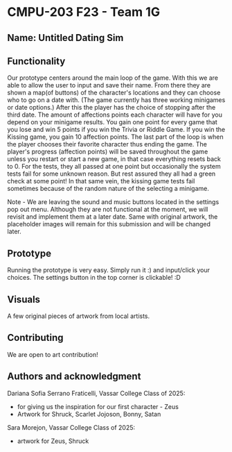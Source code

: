 # CMPU-203 F23 - Team 1G

## Name: Untitled Dating Sim

## Functionality
Our prototype centers around the main loop of the game. With this we are able to allow the user to input and save their
name. From there they are shown a map(of buttons) of the character's locations and they can choose who to go on a date with. (The game
currently has three working minigames or date options.) After this the player has the choice of stopping after the third date. The amount of 
affections points each character will have for you depend on your minigame results. You gain one point for every game that you lose and win 5 
points if you win the Trivia or Riddle Game. If you win the Kissing game, you gain 10 affection points. 
The last part of the loop is when the player chooses their favorite character thus ending the game. The player's progress (affection points) will
be saved throughout the game unless you restart or start a new game, in that case everything resets back to 0.
For the tests, they all passed at one point but occasionally the system tests fail for some unknown reason. But rest assured
they all had a green check at some point! In that same vein, the kissing game tests fail sometimes because of the random nature of the selecting
a minigame. 

Note - We are leaving the sound and music buttons located in the settings pop out menu. Although they are not functional at the moment,
we will revisit and implement them at a later date. Same with original artwork, the placeholder images will remain for this submission and 
will be changed later. 

## Prototype
Running the prototype is very easy.
Simply run it :) and input/click your choices. The settings button in the top corner is clickable! :D 


## Visuals
A few original pieces of artwork from local artists.

## Contributing
We are open to art contribution!

## Authors and acknowledgment
Dariana Sofia Serrano Fraticelli, Vassar College Class of 2025:

* for giving us the inspiration for our first character - Zeus
* Artwork for Shruck, Scarlet Jojoson, Bonny, Satan

Sara Morejon, Vassar College Class of 2025:

* artwork for Zeus, Shruck




